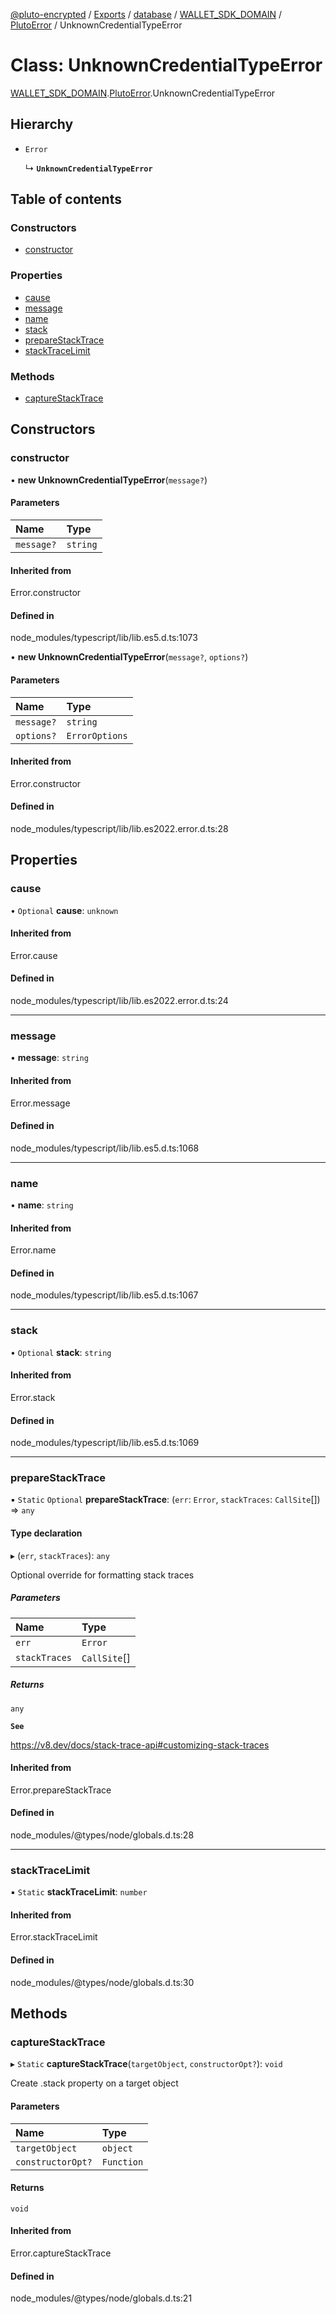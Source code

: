 [@pluto-encrypted](../README.md) / [Exports](../modules.md) / [database](../modules/database-1.md) / [WALLET\_SDK\_DOMAIN](../modules/database-1.WALLET_SDK_DOMAIN.md) / [PlutoError](../modules/database-1.WALLET_SDK_DOMAIN.PlutoError.md) / UnknownCredentialTypeError

# Class: UnknownCredentialTypeError

[WALLET\_SDK\_DOMAIN](../modules/database-1.WALLET_SDK_DOMAIN.md).[PlutoError](../modules/database-1.WALLET_SDK_DOMAIN.PlutoError.md).UnknownCredentialTypeError

## Hierarchy

- `Error`

  ↳ **`UnknownCredentialTypeError`**

## Table of contents

### Constructors

- [constructor](database-1.WALLET_SDK_DOMAIN.PlutoError.UnknownCredentialTypeError.md#constructor)

### Properties

- [cause](database-1.WALLET_SDK_DOMAIN.PlutoError.UnknownCredentialTypeError.md#cause)
- [message](database-1.WALLET_SDK_DOMAIN.PlutoError.UnknownCredentialTypeError.md#message)
- [name](database-1.WALLET_SDK_DOMAIN.PlutoError.UnknownCredentialTypeError.md#name)
- [stack](database-1.WALLET_SDK_DOMAIN.PlutoError.UnknownCredentialTypeError.md#stack)
- [prepareStackTrace](database-1.WALLET_SDK_DOMAIN.PlutoError.UnknownCredentialTypeError.md#preparestacktrace)
- [stackTraceLimit](database-1.WALLET_SDK_DOMAIN.PlutoError.UnknownCredentialTypeError.md#stacktracelimit)

### Methods

- [captureStackTrace](database-1.WALLET_SDK_DOMAIN.PlutoError.UnknownCredentialTypeError.md#capturestacktrace)

## Constructors

### constructor

• **new UnknownCredentialTypeError**(`message?`)

#### Parameters

| Name | Type |
| :------ | :------ |
| `message?` | `string` |

#### Inherited from

Error.constructor

#### Defined in

node_modules/typescript/lib/lib.es5.d.ts:1073

• **new UnknownCredentialTypeError**(`message?`, `options?`)

#### Parameters

| Name | Type |
| :------ | :------ |
| `message?` | `string` |
| `options?` | `ErrorOptions` |

#### Inherited from

Error.constructor

#### Defined in

node_modules/typescript/lib/lib.es2022.error.d.ts:28

## Properties

### cause

• `Optional` **cause**: `unknown`

#### Inherited from

Error.cause

#### Defined in

node_modules/typescript/lib/lib.es2022.error.d.ts:24

___

### message

• **message**: `string`

#### Inherited from

Error.message

#### Defined in

node_modules/typescript/lib/lib.es5.d.ts:1068

___

### name

• **name**: `string`

#### Inherited from

Error.name

#### Defined in

node_modules/typescript/lib/lib.es5.d.ts:1067

___

### stack

• `Optional` **stack**: `string`

#### Inherited from

Error.stack

#### Defined in

node_modules/typescript/lib/lib.es5.d.ts:1069

___

### prepareStackTrace

▪ `Static` `Optional` **prepareStackTrace**: (`err`: `Error`, `stackTraces`: `CallSite`[]) => `any`

#### Type declaration

▸ (`err`, `stackTraces`): `any`

Optional override for formatting stack traces

##### Parameters

| Name | Type |
| :------ | :------ |
| `err` | `Error` |
| `stackTraces` | `CallSite`[] |

##### Returns

`any`

**`See`**

https://v8.dev/docs/stack-trace-api#customizing-stack-traces

#### Inherited from

Error.prepareStackTrace

#### Defined in

node_modules/@types/node/globals.d.ts:28

___

### stackTraceLimit

▪ `Static` **stackTraceLimit**: `number`

#### Inherited from

Error.stackTraceLimit

#### Defined in

node_modules/@types/node/globals.d.ts:30

## Methods

### captureStackTrace

▸ `Static` **captureStackTrace**(`targetObject`, `constructorOpt?`): `void`

Create .stack property on a target object

#### Parameters

| Name | Type |
| :------ | :------ |
| `targetObject` | `object` |
| `constructorOpt?` | `Function` |

#### Returns

`void`

#### Inherited from

Error.captureStackTrace

#### Defined in

node_modules/@types/node/globals.d.ts:21
